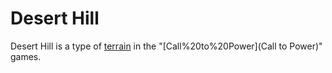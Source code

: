 # Desert Hill

Desert Hill is a type of [terrain](terrain) in the "[Call%20to%20Power](Call to Power)" games.